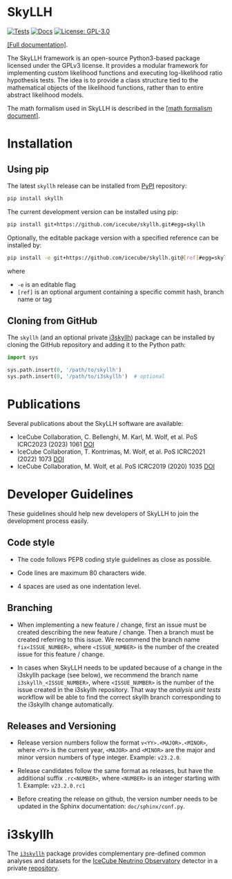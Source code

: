 # SkyLLH

[![Tests](https://github.com/icecube/skyllh/actions/workflows/pythonpackage.yml/badge.svg)](#)
[![Docs](https://github.com/icecube/skyllh/actions/workflows/documentation.yml/badge.svg)](https://icecube.github.io/skyllh/)
[![License: GPL-3.0](https://img.shields.io/badge/License-GPLv3-blue.svg)](https://opensource.org/licenses/GPL-3.0)

[[Full documentation]](https://icecube.github.io/skyllh/).

The SkyLLH framework is an open-source Python3-based package licensed under the
GPLv3 license. It provides a modular framework for implementing custom
likelihood functions and executing log-likelihood ratio hypothesis tests.
The idea is to provide a class structure tied to the mathematical objects of the
likelihood functions, rather than to entire abstract likelihood models.

The math formalism used in SkyLLH is described in the
[[math formalism document]](https://github.com/icecube/skyllh/blob/master/doc/user_manual.pdf).

# Installation

## Using pip

The latest `skyllh` release can be installed from
[PyPI](https://pypi.org/project/skyllh/) repository:
```bash
pip install skyllh
```

The current development version can be installed using pip:
```bash
pip install git+https://github.com/icecube/skyllh.git#egg=skyllh
```

Optionally, the editable package version with a specified reference can be
installed by:
```bash
pip install -e git+https://github.com/icecube/skyllh.git@[ref]#egg=skyllh
```
where
- `-e` is an editable flag
- `[ref]` is an optional argument containing a specific commit hash, branch name
  or tag

## Cloning from GitHub

The `skyllh` (and an optional private [i3skyllh](#i3skyllh)) package can be
installed by cloning the GitHub repository and adding it to the Python path:

```python
import sys

sys.path.insert(0, '/path/to/skyllh')
sys.path.insert(0, '/path/to/i3skyllh')  # optional
```

# Publications

Several publications about the SkyLLH software are available:

- IceCube Collaboration, C. Bellenghi, M. Karl, M. Wolf, et al. PoS ICRC2023 (2023) 1061
  [DOI](https://doi.org/10.22323/1.444.1061)
- IceCube Collaboration, T. Kontrimas, M. Wolf, et al. PoS ICRC2021 (2022) 1073
  [DOI](http://doi.org/10.22323/1.395.1073)
- IceCube Collaboration, M. Wolf, et al. PoS ICRC2019 (2020) 1035
  [DOI](https://doi.org/10.22323/1.358.1035)

# Developer Guidelines

These guidelines should help new developers of SkyLLH to join the development
process easily.

## Code style

- The code follows PEP8 coding style guidelines as close as possible.

- Code lines are maximum 80 characters wide.

- 4 spaces are used as one indentation level.

## Branching

- When implementing a new feature / change, first an issue must be created
  describing the new feature / change. Then a branch must be created referring
  to this issue. We recommend the branch name `fix<ISSUE_NUMBER>`, where
  `<ISSUE_NUMBER>` is the number of the created issue for this feature / change.

- In cases when SkyLLH needs to be updated because of a change in the i3skyllh
  package (see below), we recommend the branch name `i3skyllh_<ISSUE_NUMBER>`,
  where `<ISSUE_NUMBER>` is the number of the issue created in the i3skyllh
  repository. That way the *analysis unit tests* workflow will be able to find
  the correct skyllh branch corresponding to the i3skyllh change automatically.

## Releases and Versioning

- Release version numbers follow the format `v<YY>.<MAJOR>.<MINOR>`, where
  `<YY>` is the current year, `<MAJOR>` and `<MINOR>` are the major and minor
  version numbers of type integer. Example: `v23.2.0`.

- Release candidates follow the same format as releases, but have the additional
  suffix `.rc<NUMBER>`,  where `<NUMBER>` is an integer starting with 1.
  Example: `v23.2.0.rc1`

- Before creating the release on github, the version number needs to be updated
  in the Sphinx documentation: `doc/sphinx/conf.py`.

# i3skyllh

The [`i3skyllh`](https://github.com/icecube/i3skyllh) package provides
complementary pre-defined common analyses and datasets for the
[IceCube Neutrino Observatory](https://icecube.wisc.edu) detector in a private
[repository](https://github.com/icecube/i3skyllh).
